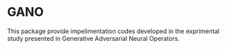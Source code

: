 # GANO
This package provide impelimentation codes developed in the exprimental study presented in Generative Adversarial Neural Operators.
